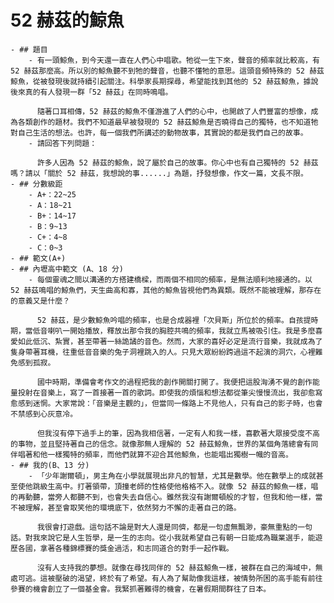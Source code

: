 # 52 赫茲的鯨魚
	- ## 題目
		- 有一頭鯨魚，到今天還一直在人們心中唱歌。牠從一生下來，聲音的頻率就比較高，有 52 赫茲那麼高。所以別的鯨魚聽不到牠的聲音，也聽不懂牠的意思。這頭音頻特殊的 52 赫茲鯨魚，從被發現後就持續引起關注。科學家長期探尋，希望能找到其他的 52 赫茲鯨魚，據說後來真的有人發現一群「52 赫茲」在同時鳴唱。
		  
		  隨著口耳相傳，52 赫茲的鯨魚不僅游進了人們的心中，也開啟了人們豐富的想像，成為各類創作的題材。我們不知道最早被發現的 52 赫茲鯨魚是否曉得自己的獨特，也不知道牠對自己生活的想法。也許，每一個我們所講述的動物故事，其實說的都是我們自己的故事。
		- 請回答下列問題：
		  
		  許多人因為 52 赫茲的鯨魚，說了屬於自己的故事。你心中也有自己獨特的 52 赫茲嗎？請以「關於 52 赫茲，我想說的事......」為題，抒發想像，作文一篇，文長不限。
	- ## 分數級距
		- A+：22~25
		- A：18~21
		- B+：14~17
		- B：9~13
		- C+：4~8
		- C：0~3
	- ## 範文(A+)
	- ## 內壢高中範文 (A、18 分)
		- 每個靈魂之間以溝通的方搭建橋樑，而兩個不相同的頻率，是無法順利地接通的。以 52 赫茲鳴唱的鯨魚們，天生曲高和寡，其他的鯨魚皆視他們為異類。既然不能被理解，那存在的意義又是什麼？
		  
		  52 赫茲，是少數鯨魚吟唱的頻率，也是合成器裡「次貝斯」所位於的頻率。自孩提時期，當低音喇叭一開始播放，釋放出那令我的胸腔共鳴的頻率，我就立馬被吸引住。我是多麼喜愛如此低沉、紮實，甚至帶著一絲詭譎的音色。然而，大家的喜好必定是流行音樂，我就成為了隻身帶著耳機，往重低音音樂的兔子洞裡跳入的人。只見大眾紛紛跨過這不起演的洞穴，心裡難免感到孤寂。
		  
		  國中時期，準備會考作文的過程把我的創作開關打開了。我便把這股洶湧不覺的創作能量投射在音樂上，寫了一首接著一首的歌詞。即使我的煩惱和想法都從筆尖慢慢流出，我卻愈寫愈感到迷惘。大家常說：「音樂是主觀的」，但當同一條路上不見他人，只有自己的影子時，也會不禁感到心灰意冷。
		  
		  但我沒有停下過手上的筆，因為我相信著，一定有人和我一樣，喜歡著大眾接受度不高的事物，並且堅持著自己的信念。就像那無人理解的 52 赫茲鯨魚，世界的某個角落總會有同伴唱著和他一樣獨特的頻率，而他們就算不迎合其他鯨魚，也能唱出獨樹一幟的音高。
	- ## 我的(B、13 分)
		- 「少年謝爾頓」，男主角在小學就展現出非凡的智慧，尤其是數學。他在數學上的成就甚至使他跳級生高中。打著領帶，頂撞老師的性格使他格格不入。就像 52 赫茲的鯨魚一樣，唱的再動聽，當旁人都聽不到，也會失去自信心。雖然我沒有謝爾頓般的才智，但我和他一樣，當不被理解，甚至會取笑他的環境底下，依然努力不懈的走著自己的路。
		  
		  我很會打遊戲。這句話不論是對大人還是同儕，都是一句虛無飄渺，豪無重點的一句話。對我來說它是人生哲學，是一生的志向。從小我就希望自己有朝一日能成為職業選手，能遊歷各國，拿著各種錦標賽的獎金過活，和志同道合的對手一起作戰。
		  
		  沒有人支持我的夢想。就像在尋找同伴的 52 赫茲鯨魚一樣，被群在自己的海域中，無處可逃。這被壓破的渴望，終於有了希望。有人為了幫助像我這樣，被情勢所困的高手能有前往參賽的機會創立了一個基金會。我緊抓著難得的機會，在暑假期間群往了日本。